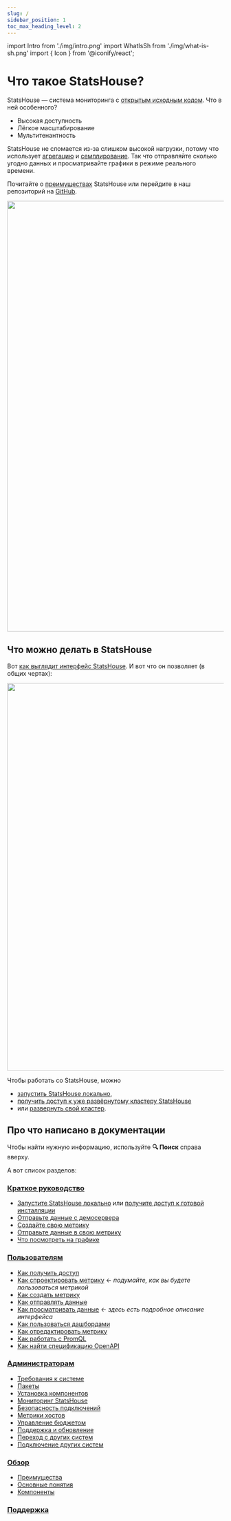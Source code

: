 ```yaml
---
slug: /
sidebar_position: 1
toc_max_heading_level: 2
---
```


import Intro from './img/intro.png'
import WhatIsSh from './img/what-is-sh.png'
import { Icon } from '@iconify/react';


# Что такое StatsHouse?

StatsHouse — система мониторинга с [открытым исходным кодом](https://github.com/VKCOM/statshouse). Что в ней 
особенного? 

* Высокая доступность
* Лёгкое масштабирование
* Мультитенантность

StatsHouse не сломается из-за слишком 
высокой нагрузки, потому что использует [агрегацию](overview/concepts.md#агрегация) и 
[семплирование](overview/concepts.md#семплирование).
Так что отправляйте сколько угодно данных и просматривайте графики в режиме реального времени.

Почитайте о [преимуществах](overview/features.md) StatsHouse или перейдите в наш репозиторий на
[<Icon icon="octicon:mark-github-24" /> GitHub](https://github.com/VKCOM/statshouse).

<img src={WhatIsSh} width="1000"/>

## Что можно делать в StatsHouse

Вот [как выглядит интерфейс StatsHouse](guides/view-graph.md). И вот что он позволяет (в общих чертах):

<img src={Intro} width="900"/>

Чтобы работать со StatsHouse, можно
- [запустить StatsHouse локально](quick-start.md),
- [получить доступ к уже развёрнутому кластеру StatsHouse](guides/access-cluster.md)
- или [развернуть свой кластер](admin/install.md).

## Про что написано в документации

Чтобы найти нужную информацию, используйте **🔍 Поиск** справа вверху.

А вот список разделов:

### [Краткое руководство](quick-start.md)

* [Запустите StatsHouse локально](quick-start.md#запустите-statshouse-локально) или 
[получите доступ к готовой инсталляции](quick-start.md#получите-доступ)
* [Отправьте данные с демосервера](quick-start.md#отправьте-данные-с-демосервера)
* [Создайте свою метрику](quick-start.md#создайте-свою-метрику)
* [Отправьте данные в свою метрику](quick-start.md#отправьте-данные-в-свою-метрику)
* [Что посмотреть на графике](quick-start.md#что-посмотреть-на-графике)

### [Пользователям](guides/access-cluster.md)

* [Как получить доступ](guides/access-cluster.md)
* [Как спроектировать метрику](guides/design-metric.md) <text className="orange-text">← _подумайте, как вы будете 
  пользоваться метрикой_</text>
* [Как создать метрику](guides/create-metric.md)
* [Как отправлять данные](guides/send-data.md)
* [Как просматривать данные](guides/view-graph.md) <text className="orange-text">← _здесь есть подробное описание 
  интерфейса_</text>
* [Как пользоваться дашбордами](guides/dashboards.md)
* [Как отредактировать метрику](guides/edit-metrics.md)
* [Как работать с PromQL](guides/query-wth-promql.md)
* [Как найти спецификацию OpenAPI](guides/openapi.md)

### [Администраторам](admin/sys-req.md)

* [Требования к системе](admin/sys-req.md)
* [Пакеты](admin/packages.md)
* [Установка компонентов](admin/install.md)
* [Мониторинг StatsHouse](admin/monitor.md)
* [Безопасность подключений](admin/security.md)
* [Метрики хостов](admin/host-metrics.md)
* [Управление бюджетом](admin/manage-budgets.md)
* [Поддержка и обновление](admin/maintain-upgrade.md)
* [Переход с других систем](admin/migrating.md)
* [Подключение других систем](admin/integrations.md)

### [Обзор](overview/features.md)

* [Преимущества](overview/features.md)
* [Основные понятия](overview/concepts.md)
* [Компоненты](overview/components.md)

### [Поддержка](support.md)
